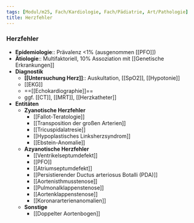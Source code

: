 ```yaml
---
tags: [Modul/m25, Fach/Kardiologie, Fach/Pädiatrie, Art/Pathologie]
title: Herzfehler
---
```

### Herzfehler
- **Epidemiologie**:: Prävalenz <1% (ausgenommen [[PFO]])
- **Ätiologie**:: Multifaktoriell, 10% Assoziation mit [[Genetische Erkrankungen]]
- **Diagnostik**
	- **[[Untersuchung Herz]]**:: Auskultation, [[SpO2]], [[Hypotonie]]
	- [[EKG]]
	- ==[[Echokardiographie]]==
	- ggf. [[CT]], [[MRT]], [[Herzkatheter]]
- **Entitäten**
	- **Zyanotische Herzfehler**
		- [[Fallot-Teratologie]]
		- [[Transposition der großen Arterien]]
		- [[Tricuspidalatresie]]
		- [[Hypoplastisches Linksherzsyndrom]]
		- [[Ebstein-Anomalie]]
	- **Azyanotische Herzfehler**
		- [[Ventrikelseptumdefekt]]
		- [[PFO]]
		- [[Atriumseptumdefekt]]
		- [[Persistierender Ductus arteriosus Botalli (PDA)]]
		- [[Aortenisthmusstenose]]
		- [[Pulmonalklappenstenose]]
		- [[Aortenklappenstenose]]
		- [[Koronararterienanomalien]]
	- **Sonstige**
		- [[Doppelter Aortenbogen]]